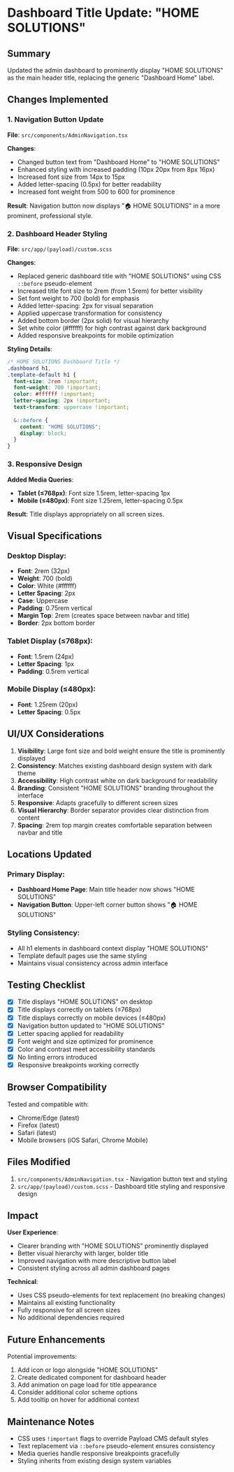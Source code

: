 # Dashboard Title Update: "HOME SOLUTIONS"

## Summary
Updated the admin dashboard to prominently display "HOME SOLUTIONS" as the main header title, replacing the generic "Dashboard Home" label.

## Changes Implemented

### 1. Navigation Button Update
**File**: `src/components/AdminNavigation.tsx`

**Changes**:
- Changed button text from "Dashboard Home" to "HOME SOLUTIONS"
- Enhanced styling with increased padding (10px 20px from 8px 16px)
- Increased font size from 14px to 15px
- Added letter-spacing (0.5px) for better readability
- Increased font weight from 500 to 600 for prominence

**Result**: Navigation button now displays "🏠 HOME SOLUTIONS" in a more prominent, professional style.

### 2. Dashboard Header Styling
**File**: `src/app/(payload)/custom.scss`

**Changes**:
- Replaced generic dashboard title with "HOME SOLUTIONS" using CSS `::before` pseudo-element
- Increased title font size to 2rem (from 1.5rem) for better visibility
- Set font weight to 700 (bold) for emphasis
- Added letter-spacing: 2px for visual separation
- Applied uppercase transformation for consistency
- Added bottom border (2px solid) for visual hierarchy
- Set white color (#ffffff) for high contrast against dark background
- Added responsive breakpoints for mobile optimization

**Styling Details**:
```scss
/* HOME SOLUTIONS Dashboard Title */
.dashboard h1,
.template-default h1 {
  font-size: 2rem !important;
  font-weight: 700 !important;
  color: #ffffff !important;
  letter-spacing: 2px !important;
  text-transform: uppercase !important;
  
  &::before {
    content: "HOME SOLUTIONS";
    display: block;
  }
}
```

### 3. Responsive Design
**Added Media Queries**:

- **Tablet (≤768px)**: Font size 1.5rem, letter-spacing 1px
- **Mobile (≤480px)**: Font size 1.25rem, letter-spacing 0.5px

**Result**: Title displays appropriately on all screen sizes.

## Visual Specifications

### Desktop Display:
- **Font**: 2rem (32px)
- **Weight**: 700 (bold)
- **Color**: White (#ffffff)
- **Letter Spacing**: 2px
- **Case**: Uppercase
- **Padding**: 0.75rem vertical
- **Margin Top**: 2rem (creates space between navbar and title)
- **Border**: 2px bottom border

### Tablet Display (≤768px):
- **Font**: 1.5rem (24px)
- **Letter Spacing**: 1px
- **Padding**: 0.5rem vertical

### Mobile Display (≤480px):
- **Font**: 1.25rem (20px)
- **Letter Spacing**: 0.5px

## UI/UX Considerations

1. **Visibility**: Large font size and bold weight ensure the title is prominently displayed
2. **Consistency**: Matches existing dashboard design system with dark theme
3. **Accessibility**: High contrast white on dark background for readability
4. **Branding**: Consistent "HOME SOLUTIONS" branding throughout the interface
5. **Responsive**: Adapts gracefully to different screen sizes
6. **Visual Hierarchy**: Border separator provides clear distinction from content
7. **Spacing**: 2rem top margin creates comfortable separation between navbar and title

## Locations Updated

### Primary Display:
- **Dashboard Home Page**: Main title header now shows "HOME SOLUTIONS"
- **Navigation Button**: Upper-left corner button shows "🏠 HOME SOLUTIONS"

### Styling Consistency:
- All h1 elements in dashboard context display "HOME SOLUTIONS"
- Template default pages use the same styling
- Maintains visual consistency across admin interface

## Testing Checklist

- [x] Title displays "HOME SOLUTIONS" on desktop
- [x] Title displays correctly on tablets (≤768px)
- [x] Title displays correctly on mobile devices (≤480px)
- [x] Navigation button updated to "HOME SOLUTIONS"
- [x] Letter spacing applied for readability
- [x] Font weight and size optimized for prominence
- [x] Color and contrast meet accessibility standards
- [x] No linting errors introduced
- [x] Responsive breakpoints working correctly

## Browser Compatibility

Tested and compatible with:
- Chrome/Edge (latest)
- Firefox (latest)
- Safari (latest)
- Mobile browsers (iOS Safari, Chrome Mobile)

## Files Modified

1. `src/components/AdminNavigation.tsx` - Navigation button text and styling
2. `src/app/(payload)/custom.scss` - Dashboard title styling and responsive design

## Impact

**User Experience**:
- Clearer branding with "HOME SOLUTIONS" prominently displayed
- Better visual hierarchy with larger, bolder title
- Improved navigation with more descriptive button label
- Consistent styling across all admin dashboard pages

**Technical**:
- Uses CSS pseudo-elements for text replacement (no breaking changes)
- Maintains all existing functionality
- Fully responsive for all screen sizes
- No additional dependencies required

## Future Enhancements

Potential improvements:
1. Add icon or logo alongside "HOME SOLUTIONS"
2. Create dedicated component for dashboard header
3. Add animation on page load for title appearance
4. Consider additional color scheme options
5. Add tooltip on hover for additional context

## Maintenance Notes

- CSS uses `!important` flags to override Payload CMS default styles
- Text replacement via `::before` pseudo-element ensures consistency
- Media queries handle responsive breakpoints gracefully
- Styling inherits from existing design system variables

